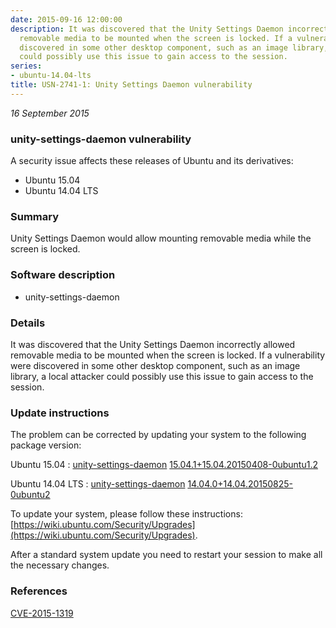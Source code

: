 ```yaml
---
date: 2015-09-16 12:00:00
description: It was discovered that the Unity Settings Daemon incorrectly allowed
  removable media to be mounted when the screen is locked. If a vulnerability were
  discovered in some other desktop component, such as an image library, a local attacker
  could possibly use this issue to gain access to the session.
series:
- ubuntu-14.04-lts
title: USN-2741-1: Unity Settings Daemon vulnerability
---
```


*16 September 2015*

### unity-settings-daemon vulnerability

A security issue affects these releases of Ubuntu and its derivatives:

* Ubuntu 15.04
* Ubuntu 14.04 LTS

### Summary

Unity Settings Daemon would allow mounting removable media while the screen is locked.

### Software description

* unity-settings-daemon 

### Details

It was discovered that the Unity Settings Daemon incorrectly allowed removable media to be mounted when the screen is locked. If a vulnerability were discovered in some other desktop component, such as an image library, a local attacker could possibly use this issue to gain access to the session. 

### Update instructions

The problem can be corrected by updating your system to the following package version:

Ubuntu 15.04
 : [unity-settings-daemon](https://launchpad.net/ubuntu/+source/unity-settings-daemon) <span> [15.04.1+15.04.20150408-0ubuntu1.2](https://launchpad.net/ubuntu/+source/unity-settings-daemon/15.04.1+15.04.20150408-0ubuntu1.2) </span> 

Ubuntu 14.04 LTS
 : [unity-settings-daemon](https://launchpad.net/ubuntu/+source/unity-settings-daemon) <span> [14.04.0+14.04.20150825-0ubuntu2](https://launchpad.net/ubuntu/+source/unity-settings-daemon/14.04.0+14.04.20150825-0ubuntu2) </span> 

To update your system, please follow these instructions: [https://wiki.ubuntu.com/Security/Upgrades](https://wiki.ubuntu.com/Security/Upgrades).

After a standard system update you need to restart your session to make all the necessary changes. 

### References

 
 [CVE-2015-1319](http://people.ubuntu.com/~ubuntu-security/cve/CVE-2015-1319)